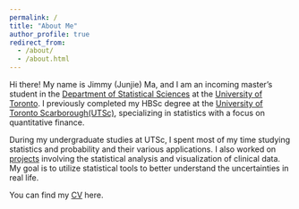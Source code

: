 ```yaml
---
permalink: /
title: "About Me"
author_profile: true
redirect_from: 
  - /about/
  - /about.html
---
```


Hi there! My name is Jimmy (Junjie) Ma, and I am an incoming master’s student in the [Department of Statistical Sciences](https://www.statistics.utoronto.ca/) at the [University of Toronto](https://www.utoronto.ca/). I previously completed my HBSc degree at the [University of Toronto Scarborough(UTSc)](https://www.utsc.utoronto.ca/cms/), specializing in statistics with a focus on quantitative finance.

During my undergraduate studies at UTSc, I spent most of my time studying statistics and probability and their various applications. I also worked on [projects](https://jimmyma1006.github.io/projects/) involving the statistical analysis and visualization of clinical data. My goal is to utilize statistical tools to better understand the uncertainties in real life.

You can find my [CV](https://drive.google.com/file/d/1ScHmCQqrF-9oXsuHqMWRcLc8kAaomQsi/view?usp=sharing) here.
